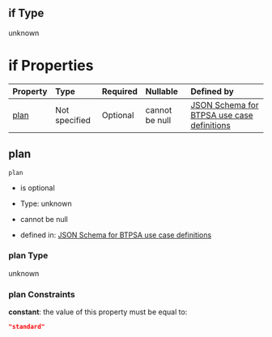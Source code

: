## if Type

unknown

# if Properties

| Property      | Type          | Required | Nullable       | Defined by                                                                                                                                                                                                                                    |
| :------------ | :------------ | :------- | :------------- | :-------------------------------------------------------------------------------------------------------------------------------------------------------------------------------------------------------------------------------------------- |
| [plan](#plan) | Not specified | Optional | cannot be null | [JSON Schema for BTPSA use case definitions](btpsa-usecase-properties-services-items-allof-1-then-allof-120-then-allof-0-if-properties-plan.md "undefined#/properties/services/items/allOf/1/then/allOf/120/then/allOf/0/if/properties/plan") |

## plan



`plan`

*   is optional

*   Type: unknown

*   cannot be null

*   defined in: [JSON Schema for BTPSA use case definitions](btpsa-usecase-properties-services-items-allof-1-then-allof-120-then-allof-0-if-properties-plan.md "undefined#/properties/services/items/allOf/1/then/allOf/120/then/allOf/0/if/properties/plan")

### plan Type

unknown

### plan Constraints

**constant**: the value of this property must be equal to:

```json
"standard"
```

